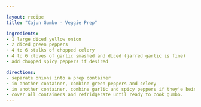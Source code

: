 ```yaml
---

layout: recipe
title: "Cajun Gumbo - Veggie Prep"

ingredients:
- 1 large diced yellow onion
- 2 diced green peppers
- 4 to 6 stalks of chopped celery
- 4 to 6 cloves of garlic smashed and diced (jarred garlic is fine)
- add chopped spicy peppers if desired

directions:
- separate onions into a prep container
- in another container, combine green peppers and celery
- in another container, combine garlic and spicy peppers if they'e being included.
- cover all containers and refridgerate until ready to cook gumbo.
---
```

